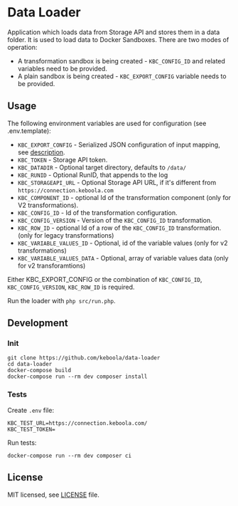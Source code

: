 # Data Loader

Application which loads data from Storage API and stores them in a data folder. It is used to load data 
to Docker Sandboxes. There are two modes of operation:

- A transformation sandbox is being created - `KBC_CONFIG_ID` and related variables need to be provided.
- A plain sandbox is being created - `KBC_EXPORT_CONFIG` variable needs to be provided. 

## Usage
The following environment variables are used for configuration (see .env.template):

- `KBC_EXPORT_CONFIG` - Serialized JSON configuration of input mapping, 
    see [description](https://developers.keboola.com/extend/common-interface/config-file/).
- `KBC_TOKEN` - Storage API token.
- `KBC_DATADIR` - Optional target directory, defaults to `/data/`
- `KBC_RUNID` - Optional RunID, that appends to the log
- `KBC_STORAGEAPI_URL` - Optional Storage API URL, if it's different from `https://connection.keboola.com`
- `KBC_COMPONENT_ID` - optional Id of the transformation component (only for V2 transformations).
- `KBC_CONFIG_ID` - Id of the transformation configuration.
- `KBC_CONFIG_VERSION` - Version of the `KBC_CONFIG_ID` transformation.
- `KBC_ROW_ID` - optional Id of a row of the `KBC_CONFIG_ID` transformation. (only for legacy transformations)
- `KBC_VARIABLE_VALUES_ID` - Optional, id of the variable values (only for v2 transformations)
- `KBC_VARIABLE_VALUES_DATA` - Optional, array of variable values data (only for v2 transforamtions) 


Either KBC_EXPORT_CONFIG or the combination of `KBC_CONFIG_ID`, `KBC_CONFIG_VERSION`, `KBC_ROW_ID` is required.

Run the loader with `php src/run.php`.

## Development

### Init

```
git clone https://github.com/keboola/data-loader
cd data-loader
docker-compose build
docker-compose run --rm dev composer install
```

### Tests
Create `.env` file:
```
KBC_TEST_URL=https://connection.keboola.com/
KBC_TEST_TOKEN=
```

Run tests:
```
docker-compose run --rm dev composer ci
```

## License

MIT licensed, see [LICENSE](./LICENSE) file.
